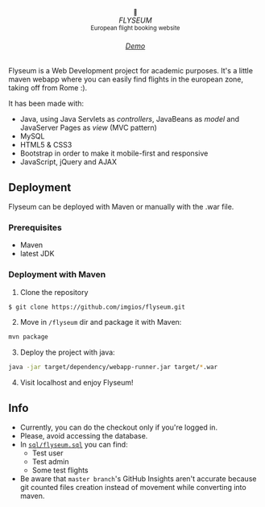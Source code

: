 <p align="center">
  <sub>🛫</sub>
  <br/><i>FLYSEUM</i>
  <br/><sub>European flight booking website</sub>
</p>

<h6 align="center"><a href="https://flyseum.herokuapp.com/">Demo</a></h6>

Flyseum is a Web Development project for academic purposes. It's a little maven webapp where you can easily find flights in the european zone, taking off from Rome :).

It has been made with:
- Java, using Java Servlets as _controllers_, JavaBeans as _model_ and JavaServer Pages as _view_ (MVC pattern)
- MySQL
- HTML5 & CSS3
- Bootstrap in order to make it mobile-first and responsive
- JavaScript, jQuery and AJAX

## Deployment
Flyseum can be deployed with Maven or manually with the .war file.

### Prerequisites
- Maven
- latest JDK

### Deployment with Maven
1. Clone the repository
```bash
$ git clone https://github.com/imgios/flyseum.git
```
2. Move in `/flyseum` dir and package it with Maven:
```bash
mvn package
```
3. Deploy the project with java:
```bash
java -jar target/dependency/webapp-runner.jar target/*.war
```
4. Visit localhost and enjoy Flyseum!

## Info
- Currently, you can do the checkout only if you're logged in.
- Please, avoid accessing the database.
- In [`sql/flyseum.sql`](https://github.com/imgios/flyseum/blob/master/sql/flyseum.sql) you can find:
  - Test user
  - Test admin
  - Some test flights
- Be aware that `master branch`'s GitHub Insights aren't accurate because git counted files creation instead of movement while converting into maven.
